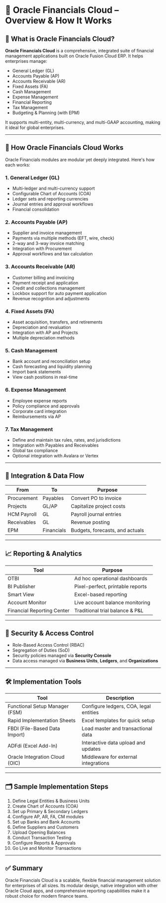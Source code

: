 # 📘 Oracle Financials Cloud – Overview & How It Works

## 🧾 What is Oracle Financials Cloud?

**Oracle Financials Cloud** is a comprehensive, integrated suite of financial management applications built on Oracle Fusion Cloud ERP. It helps enterprises manage:

- General Ledger (GL)
- Accounts Payable (AP)
- Accounts Receivable (AR)
- Fixed Assets (FA)
- Cash Management
- Expense Management
- Financial Reporting
- Tax Management
- Budgeting & Planning (with EPM)

It supports multi-entity, multi-currency, and multi-GAAP accounting, making it ideal for global enterprises.

---

## 🔧 How Oracle Financials Cloud Works

Oracle Financials modules are modular yet deeply integrated. Here's how each works:

### 1. General Ledger (GL)
- Multi-ledger and multi-currency support
- Configurable Chart of Accounts (COA)
- Ledger sets and reporting currencies
- Journal entries and approval workflows
- Financial consolidation

### 2. Accounts Payable (AP)
- Supplier and invoice management
- Payments via multiple methods (EFT, wire, check)
- 2-way and 3-way invoice matching
- Integration with Procurement
- Approval workflows and tax calculation

### 3. Accounts Receivable (AR)
- Customer billing and invoicing
- Payment receipt and application
- Credit and collections management
- Lockbox support for auto payment application
- Revenue recognition and adjustments

### 4. Fixed Assets (FA)
- Asset acquisition, transfers, and retirements
- Depreciation and revaluation
- Integration with AP and Projects
- Multiple depreciation methods

### 5. Cash Management
- Bank account and reconciliation setup
- Cash forecasting and liquidity planning
- Import bank statements
- View cash positions in real-time

### 6. Expense Management
- Employee expense reports
- Policy compliance and approvals
- Corporate card integration
- Reimbursements via AP

### 7. Tax Management
- Define and maintain tax rules, rates, and jurisdictions
- Integration with Payables and Receivables
- Global tax compliance
- Optional integration with Avalara or Vertex

---

## 🔁 Integration & Data Flow

| From         | To          | Purpose                                  |
|--------------|-------------|------------------------------------------|
| Procurement  | Payables    | Convert PO to invoice                    |
| Projects     | GL/AP       | Capitalize project costs                 |
| HCM Payroll  | GL          | Payroll journal entries                  |
| Receivables  | GL          | Revenue posting                          |
| EPM          | Financials  | Budgets, forecasts, and actuals          |

---

## 📈 Reporting & Analytics

| Tool                  | Purpose                               |
|-----------------------|----------------------------------------|
| OTBI                  | Ad hoc operational dashboards          |
| BI Publisher          | Pixel-perfect, printable reports       |
| Smart View            | Excel-based reporting                  |
| Account Monitor       | Live account balance monitoring        |
| Financial Reporting Center | Traditional trial balance & P&L     |

---

## 🔐 Security & Access Control

- Role-Based Access Control (RBAC)
- Segregation of Duties (SoD)
- Security policies managed via **Security Console**
- Data access managed via **Business Units**, **Ledgers**, and **Organizations**

---

## 🛠 Implementation Tools

| Tool                       | Description                              |
|----------------------------|------------------------------------------|
| Functional Setup Manager (FSM) | Configure ledgers, COA, legal entities |
| Rapid Implementation Sheets | Excel templates for quick setup         |
| FBDI (File-Based Data Import) | Load master and transactional data      |
| ADFdi (Excel Add-In)        | Interactive data upload and updates      |
| Oracle Integration Cloud (OIC) | Middleware for external integrations     |

---

## 🗂 Sample Implementation Steps

1. Define Legal Entities & Business Units
2. Create Chart of Accounts (COA)
3. Set up Primary & Secondary Ledgers
4. Configure AP, AR, FA, CM modules
5. Set up Banks and Bank Accounts
6. Define Suppliers and Customers
7. Upload Opening Balances
8. Conduct Transaction Testing
9. Configure Reports & Approvals
10. Go Live and Monitor Transactions

---

## ✅ Summary

Oracle Financials Cloud is a scalable, flexible financial management solution for enterprises of all sizes. Its modular design, native integration with other Oracle Cloud apps, and comprehensive reporting capabilities make it a robust choice for modern finance teams.

